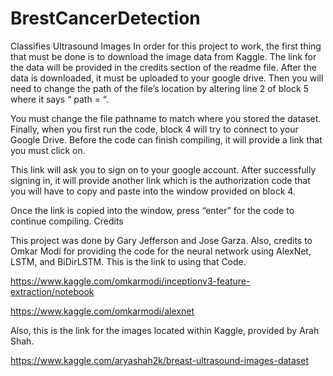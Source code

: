# BrestCancerDetection
Classifies Ultrasound Images 
In order for this project to work, the first thing that must be done is to download the image data from Kaggle. The link for the data will be provided in the credits section of the readme file. After the data is downloaded, it must be uploaded to your google drive. Then you will need to change the path of the file’s location by altering line 2 of block 5 where it says “ path = “.

You must change the file pathname to match where you stored the dataset. Finally, when you first run the code, block 4 will try to connect to your Google Drive. Before the code can finish compiling, it will provide a link that you must click on.

This link will ask you to sign on to your google account. After successfully signing in, it will provide another link which is the authorization code that you will have to copy and paste into the window provided on block 4.

Once the link is copied into the window, press “enter” for the code to continue compiling.
Credits

This project was done by Gary Jefferson and Jose Garza. Also, credits to Omkar Modi for providing the code for the neural network using AlexNet, LSTM, and BiDirLSTM. This is the link to using that Code.

https://www.kaggle.com/omkarmodi/inceptionv3-feature-extraction/notebook

https://www.kaggle.com/omkarmodi/alexnet

Also, this is the link for the images located within Kaggle, provided by Arah Shah.

https://www.kaggle.com/aryashah2k/breast-ultrasound-images-dataset
